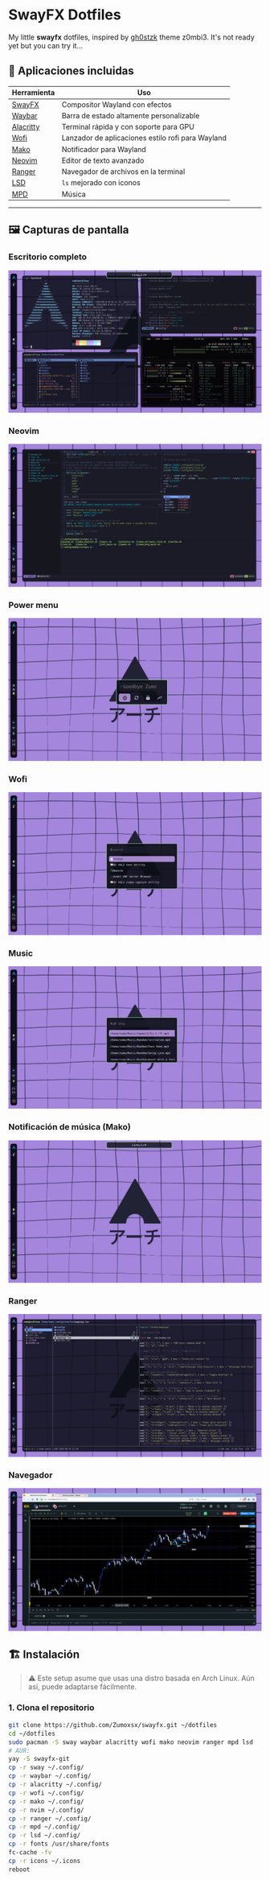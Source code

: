 # SwayFX Dotfiles

My little **swayfx** dotfiles, inspired by [gh0stzk](https://github.com/gh0stzk/dotfiles?tab=readme-ov-file#-the-themes) theme z0mbi3. It's not ready yet but you can try it...

## 🧰 Aplicaciones incluidas

| Herramienta | Uso | 
|------------|-----|
| [SwayFX](https://github.com/WillPower3309/swayfx) | Compositor Wayland con efectos |
| [Waybar](https://github.com/Alexays/Waybar) | Barra de estado altamente personalizable | 
| [Alacritty](https://github.com/alacritty/alacritty) | Terminal rápida y con soporte para GPU |
| [Wofi](https://hg.sr.ht/~scoopta/wofi) | Lanzador de aplicaciones estilo rofi para Wayland |
| [Mako](https://github.com/emersion/mako) | Notificador para Wayland |
| [Neovim](https://neovim.io) | Editor de texto avanzado |
| [Ranger](https://github.com/ranger/ranger) | Navegador de archivos en la terminal |
| [LSD](https://github.com/lsd-rs/lsd) | `ls` mejorado con iconos |
| [MPD](https://www.musicpd.org) | Música |

---
## 🖼️ Capturas de pantalla

### Escritorio completo
![all](images/all.png)

### Neovim
![nvim](images/nvim.png)

### Power menu
![power](images/power.png)

### Wofi
![wofi](images/wofi.png)

### Music
![select_music](images/select_music.png)

### Notificación de música (Mako)
![ntf_music](images/ntf_music.png)

### Ranger
![ranger](images/ranger.png)

### Navegador
![browser](images/browser.png)

## 🏗️ Instalación

> ⚠️ Este setup asume que usas una distro basada en Arch Linux. Aún así, puede adaptarse fácilmente.

### 1. Clona el repositorio

```bash
git clone https://github.com/Zumoxsx/swayfx.git ~/dotfiles
cd ~/dotfiles
sudo pacman -S sway waybar alacritty wofi mako neovim ranger mpd lsd
# AUR:
yay -S swayfx-git
cp -r sway ~/.config/
cp -r waybar ~/.config/
cp -r alacritty ~/.config/
cp -r wofi ~/.config/
cp -r mako ~/.config/
cp -r nvim ~/.config/
cp -r ranger ~/.config/
cp -r mpd ~/.config/
cp -r lsd ~/.config/
cp -r fonts /usr/share/fonts
fc-cache -fv
cp -r icons ~/.icons
reboot
```
